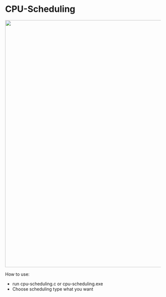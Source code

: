 # CPU-Scheduling

<img src="https://github.com/nazrulwazir/CPU-Scheduling/blob/master/ss.PNG" width="800">

How to use:
* run cpu-scheduling.c or cpu-scheduling.exe
* Choose scheduling type what you want
